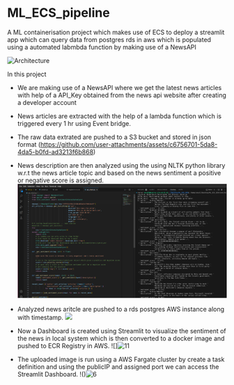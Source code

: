 # ML_ECS_pipeline
A ML containerisation project which makes use of ECS to deploy a streamlit app which can query data from postgres rds in aws which is populated using a automated labmbda function by making use of a NewsAPI

![Architecture](https://github.com/user-attachments/assets/343cd5cf-76c3-413e-8ee9-a7850f593855)


In this project

* We are making use of a NewsAPI where we get the latest news articles with help of a API_Key obtained from the news api website
  after creating a developer account

* News articles are extracted with the help of a lambda function which is triggered every 1 hr using Event bridge.

* The raw data extrated are pushed to a S3 bucket and stored in json format
  (https://github.com/user-attachments/assets/c6756701-5da8-4da5-b0fd-ad3213f6b868)


* News description are then analyzed using the using NLTK python library w.r.t the news article topic and based on the news sentiment a positive or negative score is assigned.
  ![](https://github.com/ansel9618/ML_ECS_pipeline/blob/main/images/3.0_.png)

* Analyzed  news aritcle are pushed to a rds postgres AWS instance along with timestamp.
  ![](https://github.com/user-attachments/assets/b1f5863a-b7c0-4d5d-910e-294d76c69e98)


  
* Now a Dashboard is created using Streamlit to visualize the sentiment of the news in local system which is then converted to a docker image and pushed to ECR Registry in AWS.
  ![]![11](https://github.com/user-attachments/assets/7eda41c2-fcf8-4c85-b379-dfcc0504d36b)



* The uploaded image is run using a AWS Fargate cluster by create a task definition and using the publicIP and assigned port
  we can access the Streamlit Dashboard.
  !()![6](https://github.com/user-attachments/assets/c024da2f-4202-4ff9-b476-86fd01253b74)

 
